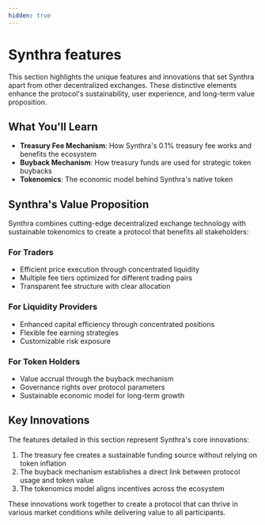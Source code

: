 ```yaml
---
hidden: true
---
```


# Synthra features

This section highlights the unique features and innovations that set Synthra apart from other decentralized exchanges. These distinctive elements enhance the protocol's sustainability, user experience, and long-term value proposition.

## What You'll Learn

* **Treasury Fee Mechanism**: How Synthra's 0.1% treasury fee works and benefits the ecosystem
* **Buyback Mechanism**: How treasury funds are used for strategic token buybacks
* **Tokenomics**: The economic model behind Synthra's native token

## Synthra's Value Proposition

Synthra combines cutting-edge decentralized exchange technology with sustainable tokenomics to create a protocol that benefits all stakeholders:

### For Traders

* Efficient price execution through concentrated liquidity
* Multiple fee tiers optimized for different trading pairs
* Transparent fee structure with clear allocation

### For Liquidity Providers

* Enhanced capital efficiency through concentrated positions
* Flexible fee earning strategies
* Customizable risk exposure

### For Token Holders

* Value accrual through the buyback mechanism
* Governance rights over protocol parameters
* Sustainable economic model for long-term growth

## Key Innovations

The features detailed in this section represent Synthra's core innovations:

1. The treasury fee creates a sustainable funding source without relying on token inflation
2. The buyback mechanism establishes a direct link between protocol usage and token value
3. The tokenomics model aligns incentives across the ecosystem

These innovations work together to create a protocol that can thrive in various market conditions while delivering value to all participants.
